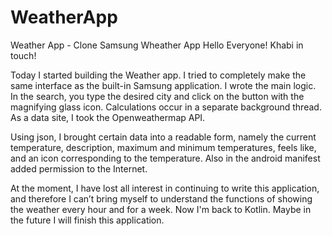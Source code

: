 # WeatherApp
Weather App - Clone Samsung Wheather App
Hello Everyone! Khabi in touch!

Today I started building the Weather app.
I tried to completely make the same interface as the built-in Samsung application.
I wrote the main logic.
In the search, you type the desired city and click on the button with the magnifying glass icon. Calculations occur in a separate background thread. As a data site, I took the Openweathermap API.

Using json, I brought certain data into a readable form, namely the current temperature, description, maximum and minimum temperatures, feels like, and an icon corresponding to the temperature. Also in the android manifest added permission to the Internet.

At the moment, I have lost all interest in continuing to write this application, and therefore I can’t bring myself to understand the functions of showing the weather every hour and for a week. Now I'm back to Kotlin. Maybe in the future I will finish this application.
